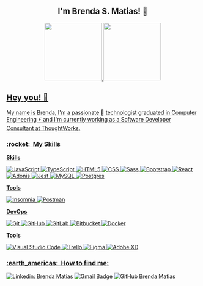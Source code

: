 <h2 align="center">I'm Brenda S. Matias! 👻</h2>

<div align="center">
  <a href="https://github.com/brendamatias">
  <img height="150em" src="https://github-readme-stats.vercel.app/api?username=brendamatias&show_icons=true&theme=radical&include_all_commits=true&count_private=true" />
  <img height="150em" src="https://github-readme-stats.vercel.app/api/top-langs/?username=brendamatias&layout=compact&langs_count=7&theme=radical" />
</div>   

## Hey you! 👋

My name is Brenda, I'm a passionate :blue_heart: technologist graduated in Computer Engineering :zap: and I'm currently working as a Software Developer Consultant at ThoughtWorks.

<h3> :rocket: &nbsp;My Skills </h3>

**Skills**

  ![JavaScript](https://img.shields.io/badge/-JavaScript-333333?style=flat&logo=javascript)
  ![TypeScript](https://img.shields.io/badge/-TypeScript-333333?style=flat&logo=typescript)
  ![HTML5](https://img.shields.io/badge/-HTML5-333333?style=flat&logo=HTML5)
  ![CSS](https://img.shields.io/badge/-CSS-333333?style=flat&logo=CSS3&logoColor=1572B6)
  ![Sass](https://img.shields.io/badge/-Sass-333333?style=flat&logo=sass)
  ![Bootstrap](https://img.shields.io/badge/-Bootstrap-333333?style=flat&logo=bootstrap)
  ![React](https://img.shields.io/badge/-React-333333?style=flat&logo=react)
  ![Adonis](https://img.shields.io/badge/-Adonis-333333?style=flat&logo=adonisjs)
  ![Jest](https://img.shields.io/badge/-Jest-333333?style=flat&logo=jest)
  ![MySQL](https://img.shields.io/badge/-MySQL-333333?style=flat&logo=mysql)
  ![Postgres](https://img.shields.io/badge/-Postgres-333333?style=flat&logo=postgres)

**Tools**

  ![Insomnia](https://img.shields.io/badge/-Insomnia-333333?style=flat&logo=insomnia)
  ![Postman](https://img.shields.io/badge/-Postman-333333?style=flat&logo=postman)

**DevOps**

  ![Git](https://img.shields.io/badge/-Git-333333?style=flat&logo=git)
  ![GitHub](https://img.shields.io/badge/-GitHub-333333?style=flat&logo=github)
  ![GitLab](https://img.shields.io/badge/-GitLab-333333?style=flat&logo=gitlab)
  ![Bitbucket](https://img.shields.io/badge/-Bitbucket-333333?style=flat&logo=bitbucket)
  ![Docker](https://img.shields.io/badge/-Docker-333333?style=flat&logo=docker)

**Tools**

  ![Visual Studio Code](https://img.shields.io/badge/-Visual%20Studio%20Code-333333?style=flat&logo=visual-studio-code&logoColor=007ACC)
  ![Trello](https://img.shields.io/badge/-Trello-333333?style=flat&logo=trello&logoColor=007ACC)
  ![Figma](https://img.shields.io/badge/-Figma-333333?style=flat&logo=figma&logoColor=007ACC)
  ![Adobe XD](https://img.shields.io/badge/-Adobe%20XD-333333?style=flat&logo=adobe-xd&logoColor=007ACC)

<h3> :earth_americas: &nbsp;How to find me: </h3> 

[![Linkedin: Brenda Matias](https://img.shields.io/badge/-brendamatias-blue?style=flat-square&logo=Linkedin&logoColor=white&link=https://www.linkedin.com/in/brenda-matias)](https://www.linkedin.com/in/brenda-matias)
[![Gmail Badge](https://img.shields.io/badge/-brendamatias.sobral@gmail.com-006bed?style=flat-square&logo=Gmail&logoColor=white&link=mailto:brendamatias.sobral@gmail.com)](mailto:SEU-EMAIL)
[![GitHub Brenda Matias]( https://img.shields.io/github/followers/BrendaMatias?label=follow&style=social)](https://github.com/brendamatias)
  
